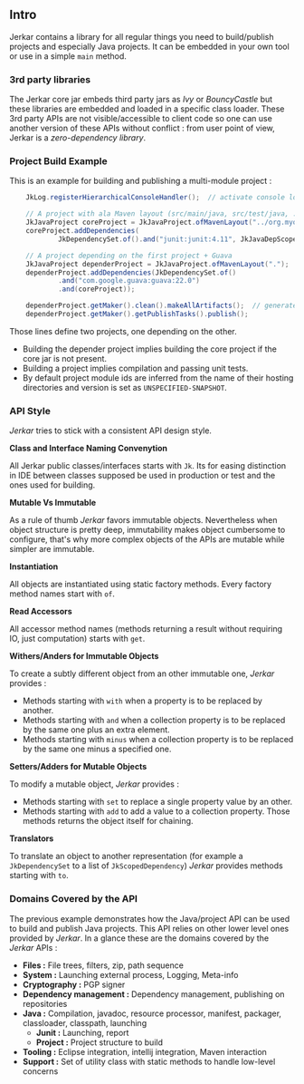## Intro

Jerkar contains a library for all regular things you need to build/publish projects and especially Java projects. 
It can be embedded in your own tool or use in a simple <code>main</code> method. 

### 3rd party libraries

The Jerkar core jar embeds third party jars as _Ivy_ or _BouncyCastle_ but these libraries are embedded and loaded in 
a specific class loader. These 3rd party APIs are not visible/accessible to client code so one can use another 
version of these APIs without conflict : from user point of view, Jerkar is a *zero-dependency library*.

### Project Build Example 

This is an example for building and publishing a multi-module project :

```java
    JkLog.registerHierarchicalConsoleHandler();  // activate console logging

    // A project with ala Maven layout (src/main/java, src/test/java, ...)
    JkJavaProject coreProject = JkJavaProject.ofMavenLayout("../org.myorg.mycore");
    coreProject.addDependencies(
            JkDependencySet.of().and("junit:junit:4.11", JkJavaDepScopes.TEST));

    // A project depending on the first project + Guava
    JkJavaProject dependerProject = JkJavaProject.ofMavenLayout(".");
    dependerProject.addDependencies(JkDependencySet.of()
            .and("com.google.guava:guava:22.0")
            .and(coreProject));

    dependerProject.getMaker().clean().makeAllArtifacts();  // generate sources and bin jars
    dependerProject.getMaker().getPublishTasks().publish(); 
```

Those lines define two projects, one depending on the other. 
* Building the depender project implies building the core project if the core jar is not present.
* Building a project implies compilation and passing unit tests. 
* By default project module ids are inferred from the name of their hosting directories and version is set as `UNSPECIFIED-SNAPSHOT`.
 

### API Style

_Jerkar_ tries to stick with a consistent API design style.

**Class and Interface Naming Convenytion**

All Jerkar public classes/interfaces starts with `Jk`. Its for easing distinction in IDE between classes supposed be used 
in production or test and the ones used for building.

**Mutable Vs Immutable**

As a rule of thumb _Jerkar_ favors immutable objects. Nevertheless when object structure is pretty deep, immutability 
makes object cumbersome to configure, that's why more complex objects of the APIs are mutable while simpler are 
immutable.

**Instantiation**

All objects are instantiated using static factory methods. Every factory method names start with `of`.

**Read Accessors**

All accessor method names (methods returning a result without requiring IO, just computation) starts with `get`.

**Withers/Anders for Immutable Objects**

To create a subtly different object from an other immutable one, _Jerkar_ provides :
* Methods starting with `with` when a property is to be replaced by another.
* Methods starting with `and` when a collection property is to be replaced by the same one plus an extra element.
* Methods starting with `minus` when a collection property is to be replaced by the same one minus a specified one.

**Setters/Adders for Mutable Objects**
 
To modify a mutable object, _Jerkar_ provides :
* Methods starting with `set` to replace a single property value by an other.
* Methods starting with `add` to add a value to a collection property.
Those methods returns the object itself for chaining.

**Translators**

To translate an object to another representation (for example a `JkDependencySet` to a  list of `JkScopedDependency`) 
_Jerkar_ provides methods starting with `to`.


### Domains Covered by the API

The previous example demonstrates how the Java/project API can be used to build and publish Java projects. This API 
relies on other lower level ones provided by _Jerkar_. In a glance these are the domains covered by the _Jerkar_ APIs : 

* __Files :__ File trees, filters, zip, path sequence
* __System :__ Launching external process, Logging, Meta-info
* __Cryptography :__ PGP signer
* __Dependency management :__ Dependency management, publishing on repositories
* __Java :__ Compilation, javadoc, resource processor, manifest, packager, classloader, classpath, launching 
  * __Junit :__ Launching, report
  * __Project :__ Project structure to build
* __Tooling :__ Eclipse integration, intellij integration, Maven interaction
* __Support :__ Set of utility class with static methods to handle low-level concerns 




